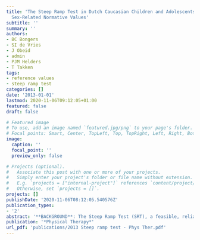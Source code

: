 ```yaml
---
title: 'The Steep Ramp Test in Dutch Caucasian Children and Adolescents: Age- and
  Sex-Related Normative Values'
subtitle: ''
summary: ''
authors:
- BC Bongers
- SI de Vries
- J Obeid
- admin
- PJM Helders
- T Takken
tags:
- reference values
- steep ramp test
categories: []
date: '2013-01-01'
lastmod: 2020-11-06T09:12:05+01:00
featured: false
draft: false

# Featured image
# To use, add an image named `featured.jpg/png` to your page's folder.
# Focal points: Smart, Center, TopLeft, Top, TopRight, Left, Right, BottomLeft, Bottom, BottomRight.
image:
  caption: ''
  focal_point: ''
  preview_only: false

# Projects (optional).
#   Associate this post with one or more of your projects.
#   Simply enter your project's folder or file name without extension.
#   E.g. `projects = ["internal-project"]` references `content/project/deep-learning/index.md`.
#   Otherwise, set `projects = []`.
projects: []
publishDate: '2020-11-06T08:12:05.540576Z'
publication_types:
- '2'
abstract: '**BACKGROUND**: The Steep Ramp Test (SRT), a feasible, reliable, and valid exercise test on a cycle ergometer, may be more appealing for use in children in daily clinical practice than the traditional cardiopulmonary exercise test because of its short duration, its resemblance to children’s daily activity patterns, and the fact that it does not require respiratory gas analysis. **OBJECTIVE**: The aim of the present study was to provide sex- and age-related normative values for SRT performance in Dutch white children and adolescents who were healthy and 8 to 19 years old. **DESIGN**: This was a cross-sectional, observational study. **METHODS**: A total of 252 Dutch white children and adolescents, 118 boys (mean age=13.4 years, SD=3.0) and 134 girls (mean age=13.4 years, SD=2.9), performed the SRT (work rate increment of 10, 15, or 20 W.10 s(-1), depending on body height) to voluntary exhaustion to assess peak work rate (WRpeak). Normative values are presented as reference centiles developed by use of generalized additive models for location, scale, and shape. **RESULTS**: Peak work rate correlated highly with age (r=.915 and r=.811), body mass (r=.870 and r=.850), body height (r=.922 and r=.896), body surface area (r=.906 and r=.885), and fat free mass (r=.930 and r=.902) in boys and girls, respectively. The reference curves demonstrated an almost linear increase in WRpeak with age in boys, even when WRpeak was normalized for body mass. In contrast, absolute WRpeak in girls increased constantly until the age of approximately 13 years, when it started to level off. Peak work rate normalized for body mass in girls showed only a slight increase with age until 14 years of age, when a slight decrease in relative WRpeak was observed. **LIMITATIONS**: The sample may not have been entirely representative of the Dutch population. **CONCLUSIONS**: The present study provides sex- and age-related normative values for SRT performance in terms of both absolute WRpeak and relative WRpeak, thereby facilitating the interpretation of SRT results by clinicians and researchers.'
publication: '*Physical Therapy*'
url_pdf: 'publications/2013 Steep ramp test - Phys Ther.pdf'
---
```

